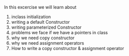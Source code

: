 In this excercise we will learn about 

1) inclass initialization
2) writing a default Constructor
3) writing parameterized Constructor
4) problems we face if we have a pointers in class
5) why we need copy constructor
6) why we need assignment operators
7) How to write a copy constructor & assignment operator
